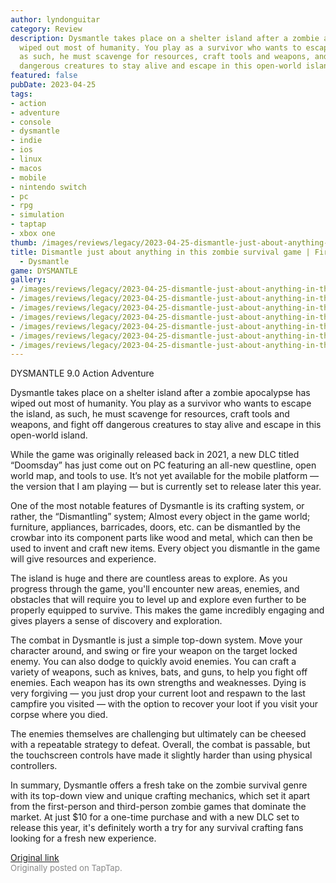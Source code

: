```yaml
---
author: lyndonguitar
category: Review
description: Dysmantle takes place on a shelter island after a zombie apocalypse has
  wiped out most of humanity. You play as a survivor who wants to escape the island,
  as such, he must scavenge for resources, craft tools and weapons, and fight off
  dangerous creatures to stay alive and escape in this open-world island.
featured: false
pubDate: 2023-04-25
tags:
- action
- adventure
- console
- dysmantle
- indie
- ios
- linux
- macos
- mobile
- nintendo switch
- pc
- rpg
- simulation
- taptap
- xbox one
thumb: /images/reviews/legacy/2023-04-25-dismantle-just-about-anything-in-this-zombie-survival-game--first-impressions---dysmantle-0.avif
title: Dismantle just about anything in this zombie survival game | First Impressions
  - Dysmantle
game: DYSMANTLE
gallery:
- /images/reviews/legacy/2023-04-25-dismantle-just-about-anything-in-this-zombie-survival-game--first-impressions---dysmantle-0.avif
- /images/reviews/legacy/2023-04-25-dismantle-just-about-anything-in-this-zombie-survival-game--first-impressions---dysmantle-1.avif
- /images/reviews/legacy/2023-04-25-dismantle-just-about-anything-in-this-zombie-survival-game--first-impressions---dysmantle-2.avif
- /images/reviews/legacy/2023-04-25-dismantle-just-about-anything-in-this-zombie-survival-game--first-impressions---dysmantle-3.avif
- /images/reviews/legacy/2023-04-25-dismantle-just-about-anything-in-this-zombie-survival-game--first-impressions---dysmantle-4.avif
- /images/reviews/legacy/2023-04-25-dismantle-just-about-anything-in-this-zombie-survival-game--first-impressions---dysmantle-5.avif
- /images/reviews/legacy/2023-04-25-dismantle-just-about-anything-in-this-zombie-survival-game--first-impressions---dysmantle-6.avif
---
```

DYSMANTLE
9.0
Action
Adventure

Dysmantle takes place on a shelter island after a zombie apocalypse has wiped out most of humanity. You play as a survivor who wants to escape the island, as such, he must scavenge for resources, craft tools and weapons, and fight off dangerous creatures to stay alive and escape in this open-world island.

While the game was originally released back in 2021, a new DLC titled “Doomsday” has just come out on PC featuring an all-new questline, open world map, and tools to use. It’s not yet available for the mobile platform — the version that I am playing — but is currently set to release later this year.

One of the most notable features of Dysmantle is its crafting system, or rather, the “Dismantling” system; Almost every object in the game world; furniture, appliances, barricades, doors, etc. can be dismantled by the crowbar into its component parts like wood and metal, which can then be used to invent and craft new items. Every object you dismantle in the game will give resources and experience.

The island is huge and there are countless areas to explore. As you progress through the game, you'll encounter new areas, enemies, and obstacles that will require you to level up and explore even further to be properly equipped to survive. This makes the game incredibly engaging and gives players a sense of discovery and exploration.

The combat in Dysmantle is just a simple top-down system. Move your character around, and swing or fire your weapon on the target locked enemy. You can also dodge to quickly avoid enemies. You can craft a variety of weapons, such as knives, bats, and guns, to help you fight off enemies. Each weapon has its own strengths and weaknesses. Dying is very forgiving — you just drop your current loot and respawn to the last campfire you visited — with the option to recover your loot if you visit your corpse where you died.

The enemies themselves are challenging but ultimately can be cheesed with a repeatable strategy to defeat. Overall, the combat is passable, but the touchscreen controls have made it slightly harder than using physical controllers.

In summary, Dysmantle offers a fresh take on the zombie survival genre with its top-down view and unique crafting mechanics, which set it apart from the first-person and third-person zombie games that dominate the market. At just $10 for a one-time purchase and with a new DLC set to release this year, it's definitely worth a try for any survival crafting fans looking for a fresh new experience.

[Original link](https://www.taptap.io/post/5234838)<br><span style="font-size: 0.95em; color: #888;">Originally posted on TapTap.</span>